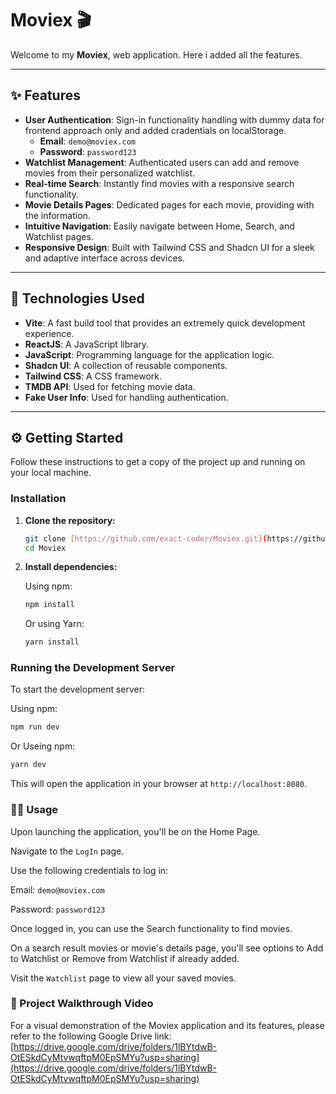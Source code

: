 # Moviex 🎬

Welcome to my **Moviex**, web application. Here i added all the features.

---

## ✨ Features

* **User Authentication**: Sign-in functionality handling with dummy data for frontend approach only and added cradentials on localStorage.
    * **Email**: `demo@moviex.com`
    * **Password**: `password123`
* **Watchlist Management**: Authenticated users can add and remove movies from their personalized watchlist.
* **Real-time Search**: Instantly find movies with a responsive search functionality.
* **Movie Details Pages**: Dedicated pages for each movie, providing with the information.
* **Intuitive Navigation**: Easily navigate between Home, Search, and Watchlist pages.
* **Responsive Design**: Built with Tailwind CSS and Shadcn UI for a sleek and adaptive interface across devices.

---

## 🚀 Technologies Used

* **Vite**: A fast build tool that provides an extremely quick development experience.
* **ReactJS**: A JavaScript library.
* **JavaScript**: Programming language for the application logic.
* **Shadcn UI**: A collection of reusable components.
* **Tailwind CSS**: A CSS framework.
* **TMDB API**: Used for fetching movie data.
* **Fake User Info**: Used for handling authentication.

---

## ⚙️ Getting Started

Follow these instructions to get a copy of the project up and running on your local machine.


### Installation

1.  **Clone the repository:**

    ```bash
    git clone [https://github.com/exact-coder/Moviex.git](https://github.com/exact-coder/Moviex.git)
    cd Moviex
    ```

2.  **Install dependencies:**

    Using npm:
    ```bash
    npm install
    ```
    Or using Yarn:
    ```bash
    yarn install
    ```


### Running the Development Server

To start the development server:

Using npm:
```bash
npm run dev
```
Or Useing npm:
```bash
yarn dev
```
This will open the application in your browser at `http://localhost:8080`.

### 🧑‍💻 Usage
Upon launching the application, you'll be on the Home Page.

Navigate to the `LogIn` page.

Use the following  credentials to log in:

Email: `demo@moviex.com`

Password: `password123`

Once logged in, you can use the Search functionality to find movies.

On a search result movies or movie's details page, you'll see options to Add to Watchlist or Remove from Watchlist if already added.

Visit the `Watchlist` page to view all your saved movies.

### 🎥 Project Walkthrough Video
For a visual demonstration of the Moviex application and its features, please refer to the following Google Drive link: [https://drive.google.com/drive/folders/1lBYtdwB-OtESkdCyMtvwqftpM0EpSMYu?usp=sharing](https://drive.google.com/drive/folders/1lBYtdwB-OtESkdCyMtvwqftpM0EpSMYu?usp=sharing)

